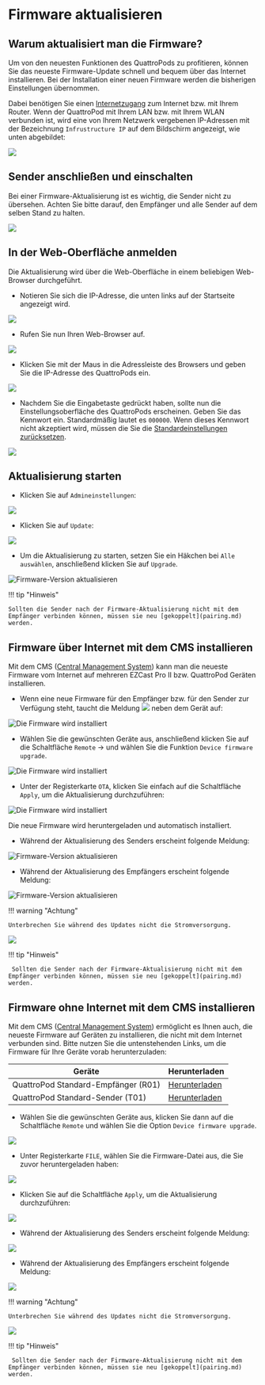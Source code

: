 # Firmware aktualisieren

## Warum aktualisiert man die Firmware? 

Um von den neuesten Funktionen des QuattroPods zu profitieren, können Sie das neueste Firmware-Update schnell und bequem über das Internet installieren. Bei der Installation einer neuen Firmware werden die bisherigen Einstellungen übernommen.

Dabei benötigen Sie einen [Internetzugang](internet.md) zum Internet bzw. mit Ihrem Router.  Wenn der QuattroPod mit Ihrem LAN bzw. mit Ihrem WLAN verbunden ist, wird eine von Ihrem Netzwerk vergebenen IP-Adressen mit der Bezeichnung `Infrustructure IP` auf dem Bildschirm angezeigt, wie unten abgebildet:

![](/assets/img/QuattroPod_IP.png)

## Sender anschließen und einschalten

Bei einer Firmware-Aktualisierung ist es wichtig, die Sender nicht zu übersehen. Achten Sie bitte darauf, den Empfänger und alle Sender auf dem selben Stand zu halten.

![](/assets/img/QuattroPod_RX_TXs_PoweredON.jpg)

## In der Web-Oberfläche anmelden

Die Aktualisierung wird über die Web-Oberfläche in einem beliebigen Web-Browser durchgeführt.

* Notieren Sie sich die IP-Adresse, die unten links auf der Startseite angezeigt wird.

![](/assets/img/QuattroPod_IP.png)

* Rufen Sie nun Ihren Web-Browser auf.

![](/assets/img/Google_Chrome.png)

* Klicken Sie mit der Maus in die Adressleiste des Browsers und geben Sie die IP-Adresse des QuattroPods ein.

![](/assets/img/IP-Address.png)

* Nachdem Sie die Eingabetaste gedrückt haben, sollte nun die Einstellungsoberfläche des QuattroPods erscheinen. Geben Sie das Kennwort ein. Standardmäßig lautet es `000000`. Wenn dieses Kennwort nicht akzeptiert wird, müssen die Sie die [Standardeinstellungen zurücksetzen](reset.md).

![](/assets/img/QuattroPod-Login.png)

## Aktualisierung starten

* Klicken Sie auf `Admineinstellungen`:

![](/assets/img/quattropod.select.admin.png)

* Klicken Sie auf `Update`:

![](/assets/img/Admineinstellungen_Update.png)

* Um die Aktualisierung zu starten, setzen Sie ein Häkchen bei `Alle auswählen`, anschließend klicken Sie auf `Upgrade`.

![Firmware-Version aktualisieren](/assets/img/Update.jpg)

!!! tip "Hinweis"
    
	Sollten die Sender nach der Firmware-Aktualisierung nicht mit dem Empfänger verbinden können, müssen sie neu [gekoppelt](pairing.md) werden.

## Firmware über Internet mit dem CMS installieren

Mit dem CMS ([Central Management System](cms.md)) kann man die neueste Firmware vom Internet auf mehreren EZCast Pro II bzw. QuattroPod Geräten installieren.

* Wenn eine neue Firmware für den Empfänger bzw. für den Sender zur Verfügung steht, taucht die Meldung ![](/assets/img/CMS-firmware.available.png) neben dem Gerät auf:

![Die Firmware wird installiert](/assets/img/CMS-firmware.OTA.select.devices.png)

* Wählen Sie die gewünschten Geräte aus, anschließend klicken Sie auf die Schaltfläche `Remote` -> und wählen Sie die Funktion `Device firmware upgrade`.

![Die Firmware wird installiert](/assets/img/CMS-firmware.install.latest.firmware.png)

* Unter der Registerkarte `OTA`, klicken Sie einfach auf die Schaltfläche `Apply`, um die Aktualisierung durchzuführen:

![Die Firmware wird installiert](/assets/img/CMS-firmware.upgrade.OTA.png)

Die neue Firmware wird heruntergeladen und automatisch installiert. 

* Während der Aktualisierung des Senders erscheint folgende Meldung:

![Firmware-Version aktualisieren](/assets/img/Update.U01c.png)

* Während der Aktualisierung des Empfängers erscheint folgende Meldung:

![Firmware-Version aktualisieren](/assets/img/Update.R01.png)

!!! warning "Achtung"
    
	Unterbrechen Sie während des Updates nicht die Stromversorgung.

![](/assets/img/ProIIStick_Firmware_installing.png)

!!! tip "Hinweis"

     Sollten die Sender nach der Firmware-Aktualisierung nicht mit dem Empfänger verbinden können, müssen sie neu [gekoppelt](pairing.md) werden.


## Firmware ohne Internet mit dem CMS installieren

Mit dem CMS ([Central Management System](cms.md)) ermöglicht es Ihnen auch, die neueste Firmware auf Geräten zu installieren, die nicht mit dem Internet verbunden sind. Bitte nutzen Sie die untenstehenden Links, um die Firmware für Ihre Geräte vorab herunterzuladen:

Geräte               | Herunterladen      |
------------------------- | ------------------------- | 
QuattroPod Standard-Empfänger (R01) | [Herunterladen](firmware-reinstall.md#R01_install_other_fw)
QuattroPod Standard-Sender (T01) | [Herunterladen](firmware-reinstall.md#T01_install_other_fw)

* Wählen Sie die gewünschten Geräte aus, klicken Sie dann auf die Schaltfläche `Remote` und wählen Sie die Option `Device firmware upgrade`.

![](/assets/img/CMS-firmware.install.latest.firmware.png)

* Unter Registerkarte `FILE`, wählen Sie die Firmware-Datei aus, die Sie zuvor heruntergeladen haben:

![](/assets/img/CMS-firmware.upgrade.FILE.png)

* Klicken Sie auf die Schaltfläche `Apply`, um die Aktualisierung durchzuführen:

![](/assets/img/CMS-firmware.upgrade.FILE.apply.png)

* Während der Aktualisierung des Senders erscheint folgende Meldung:

![](/assets/img/Update.U01c.png)

* Während der Aktualisierung des Empfängers erscheint folgende Meldung:

![](/assets/img/Update.R01.png)

!!! warning "Achtung"
    
	Unterbrechen Sie während des Updates nicht die Stromversorgung.


![](/assets/img/ProIIStick_Firmware_installing.png)

!!! tip "Hinweis"

     Sollten die Sender nach der Firmware-Aktualisierung nicht mit dem Empfänger verbinden können, müssen sie neu [gekoppelt](pairing.md) werden.
